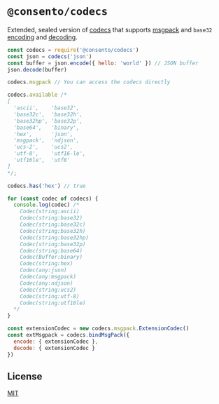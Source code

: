 # `@consento/codecs`

Extended, sealed version of [codecs][codecs] that supports [msgpack][msgpack] and `base32` [encoding][b32enc] and [decoding][b32dec].

[codecs]: https://github.com/mafintosh/codecs
[msgpack]: https://github.com/msgpack/msgpack-javascript
[b32enc]: https://github.com/LinusU/base32-encode
[b32dec]: https://github.com/LinusU/base32-decode

```js
const codecs = require('@consento/codecs')
const json = codecs('json')
const buffer = json.encode({ hello: 'world' }) // JSON buffer
json.decode(buffer)

codecs.msgpack // You can access the codecs directly

codecs.available /*
[
  'ascii',    'base32',
  'base32c',  'base32h',
  'base32hp', 'base32p',
  'base64',   'binary',
  'hex',      'json',
  'msgpack',  'ndjson',
  'ucs-2',    'ucs2',
  'utf-8',    'utf16-le',
  'utf16le',  'utf8'
]
*/;

codecs.has('hex') // true

for (const codec of codecs) {
  console.log(codec) /*
    Codec(string:ascii)
    Codec(string:base32)
    Codec(string:base32c)
    Codec(string:base32h)
    Codec(string:base32hp)
    Codec(string:base32p)
    Codec(string:base64)
    Codec(Buffer:binary)
    Codec(string:hex)
    Codec(any:json)
    Codec(any:msgpack)
    Codec(any:ndjson)
    Codec(string:ucs2)
    Codec(string:utf-8)
    Codec(string:utf16le)
  */
}

const extensionCodec = new codecs.msgpack.ExtensionCodec()
const extMsgpack = codecs.bindMsgPack({
  encode: { extensionCodec },
  decode: { extensionCodec }
})
```

## License

[MIT](./LICENSE)
